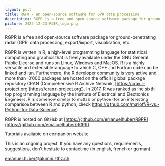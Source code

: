 ```yaml
---
layout: post
title: RGPR - an open-source software for GPR data processing
description: RGPR is a free and open-source software package for ground-penetrating radar (GPR) data processing, export/import, visualisation, etc.
picture: 2022-12-23-RGPR_logo.png
---
```



RGPR is a free and open-source software package for ground-penetrating radar (GPR) data processing, export/import, visualisation, etc.

RGPR is written in R, a high-level programming language for statistical computing and graphics that is freely available under the GNU General Public License and runs on Linux, Windows and MacOS. R is a highly versatile and extensible language to which C, C++ and Fortran code can be linked and run. Furthermore, the R developer community is very active and more than 10’000 packages are hosted on the official global package repository CRAN (Comprehensive R Archive Network, [https://cran.r-project.org](https://cran.r-project.org)). In 2017, R was ranked as the sixth top programming language by the Institute of Electrical and Electronics Engineers. R is somehow similar to matlab or python (for an interesting comparison between R and python, check https://github.com/matloff/R-vs.-Python-for-Data-Science)

RGPR is hosted on GitHub at [https://github.com/emanuelhuber/RGPR](https://github.com/emanuelhuber/RGPR).

Tutorials available on companion website

This is an ongoing project. If you have any questions, requirements, suggestions, don’t hesitate to contact me (in english, french or german):

emanuel.huber@alumni.ethz.ch
